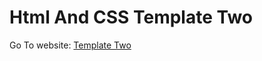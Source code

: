 # Html And CSS Template Two
Go To website: [Template Two](https://2zztavbx6odbhctwqs2ozg.on.drv.tw/www.kasper.com/)
